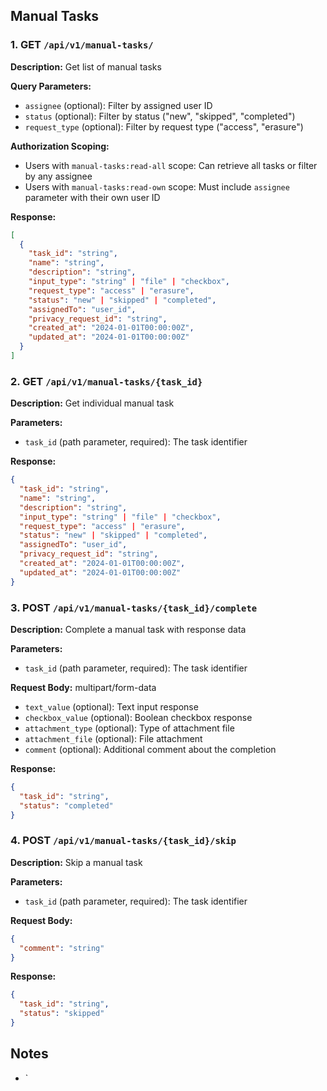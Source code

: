 ## Manual Tasks

### 1. GET `/api/v1/manual-tasks/`
**Description:** Get list of manual tasks

**Query Parameters:**
- `assignee` (optional): Filter by assigned user ID
- `status` (optional): Filter by status ("new", "skipped", "completed")
- `request_type` (optional): Filter by request type ("access", "erasure")

**Authorization Scoping:**
- Users with `manual-tasks:read-all` scope: Can retrieve all tasks or filter by any assignee
- Users with `manual-tasks:read-own` scope: Must include `assignee` parameter with their own user ID

**Response:**
```json
[
  {
    "task_id": "string",
    "name": "string",
    "description": "string",
    "input_type": "string" | "file" | "checkbox",
    "request_type": "access" | "erasure",
    "status": "new" | "skipped" | "completed",
    "assignedTo": "user_id",
    "privacy_request_id": "string",
    "created_at": "2024-01-01T00:00:00Z",
    "updated_at": "2024-01-01T00:00:00Z"
  }
]
```

### 2. GET `/api/v1/manual-tasks/{task_id}`
**Description:** Get individual manual task

**Parameters:**
- `task_id` (path parameter, required): The task identifier

**Response:**
```json
{
  "task_id": "string",
  "name": "string",
  "description": "string",
  "input_type": "string" | "file" | "checkbox",
  "request_type": "access" | "erasure",
  "status": "new" | "skipped" | "completed",
  "assignedTo": "user_id",
  "privacy_request_id": "string",
  "created_at": "2024-01-01T00:00:00Z",
  "updated_at": "2024-01-01T00:00:00Z"
}
```

### 3. POST `/api/v1/manual-tasks/{task_id}/complete`
**Description:** Complete a manual task with response data

**Parameters:**
- `task_id` (path parameter, required): The task identifier

**Request Body:** multipart/form-data
- `text_value` (optional): Text input response
- `checkbox_value` (optional): Boolean checkbox response
- `attachment_type` (optional): Type of attachment file
- `attachment_file` (optional): File attachment
- `comment` (optional): Additional comment about the completion

**Response:**
```json
{
  "task_id": "string",
  "status": "completed"
}
```

### 4. POST `/api/v1/manual-tasks/{task_id}/skip`
**Description:** Skip a manual task

**Parameters:**
- `task_id` (path parameter, required): The task identifier

**Request Body:**
```json
{
  "comment": "string"
}
```

**Response:**
```json
{
  "task_id": "string",
  "status": "skipped"
}
```

## Notes
- `

